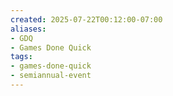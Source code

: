 ```yaml
---
created: 2025-07-22T00:12:00-07:00
aliases:
- GDQ
- Games Done Quick
tags:
- games-done-quick
- semiannual-event
---
```

